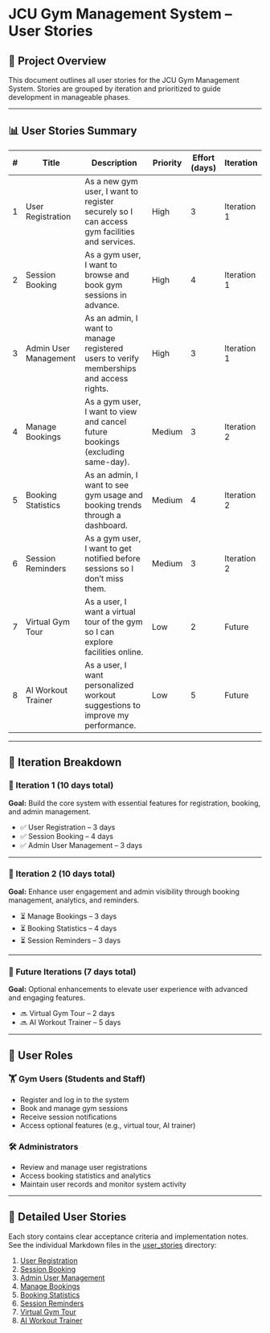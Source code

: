 # JCU Gym Management System – User Stories

## 📌 Project Overview

This document outlines all user stories for the JCU Gym Management System. Stories are grouped by iteration and prioritized to guide development in manageable phases.

---

## 📊 User Stories Summary

| #  | Title                  | Description                                                                                           | Priority | Effort (days) | Iteration   |
|----|------------------------|-------------------------------------------------------------------------------------------------------|----------|----------------|--------------|
| 1  | User Registration      | As a new gym user, I want to register securely so I can access gym facilities and services.           | High     | 3              | Iteration 1  |
| 2  | Session Booking        | As a gym user, I want to browse and book gym sessions in advance.                                     | High     | 4              | Iteration 1  |
| 3  | Admin User Management  | As an admin, I want to manage registered users to verify memberships and access rights.               | High     | 3              | Iteration 1  |
| 4  | Manage Bookings        | As a gym user, I want to view and cancel future bookings (excluding same-day).                        | Medium   | 3              | Iteration 2  |
| 5  | Booking Statistics     | As an admin, I want to see gym usage and booking trends through a dashboard.                         | Medium   | 4              | Iteration 2  |
| 6  | Session Reminders      | As a gym user, I want to get notified before sessions so I don’t miss them.                          | Medium   | 3              | Iteration 2  |
| 7  | Virtual Gym Tour       | As a user, I want a virtual tour of the gym so I can explore facilities online.                      | Low      | 2              | Future       |
| 8  | AI Workout Trainer     | As a user, I want personalized workout suggestions to improve my performance.                        | Low      | 5              | Future       |

---

## 🧭 Iteration Breakdown

### 🔹 Iteration 1 (10 days total)

**Goal:** Build the core system with essential features for registration, booking, and admin management.

- ✅ User Registration – 3 days  
- ✅ Session Booking – 4 days  
- ✅ Admin User Management – 3 days  

---

### 🔹 Iteration 2 (10 days total)

**Goal:** Enhance user engagement and admin visibility through booking management, analytics, and reminders.

- ⏳ Manage Bookings – 3 days  
- ⏳ Booking Statistics – 4 days  
- ⏳ Session Reminders – 3 days  

---

### 🔹 Future Iterations (7 days total)

**Goal:** Optional enhancements to elevate user experience with advanced and engaging features.

- 🔜 Virtual Gym Tour – 2 days  
- 🔜 AI Workout Trainer – 5 days  

---

## 👤 User Roles

### 🏋️ Gym Users (Students and Staff)
- Register and log in to the system  
- Book and manage gym sessions  
- Receive session notifications  
- Access optional features (e.g., virtual tour, AI trainer)

### 🛠️ Administrators
- Review and manage user registrations  
- Access booking statistics and analytics  
- Maintain user records and monitor system activity  

---

## 📁 Detailed User Stories

Each story contains clear acceptance criteria and implementation notes. See the individual Markdown files in the [user_stories](./user_stories/) directory:

1. [User Registration](./user_stories/user_story_01_registration.md)  
2. [Session Booking](./user_stories/user_story_02_session_booking.md)  
3. [Admin User Management](./user_stories/user_story_03_admin_management.md)  
4. [Manage Bookings](./user_stories/user_story_04_manage_bookings.md)  
5. [Booking Statistics](./user_stories/user_story_05_booking_statistics.md)  
6. [Session Reminders](./user_stories/user_story_06_session_reminders.md)  
7. [Virtual Gym Tour](./user_stories/user_story_07_virtual_tour.md)  
8. [AI Workout Trainer](./user_stories/user_story_08_ai_trainer.md)  

